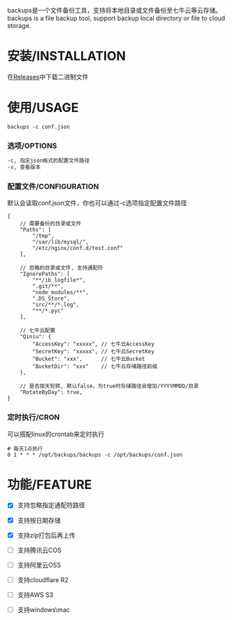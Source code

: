 
backups是一个文件备份工具，支持将本地目录或文件备份至七牛云等云存储。  
backups is a file backup tool, support backup local directory or file to cloud storage.

# 安装/INSTALLATION
在[Releases](https://github.com/qf0129/backups/releases)中下载二进制文件  

# 使用/USAGE

```
backups -c conf.json
```

### 选项/OPTIONS

```bash
-c, 指定json格式的配置文件路径
-v, 查看版本
```

### 配置文件/CONFIGURATION
默认会读取conf.json文件，你也可以通过-c选项指定配置文件路径

```
{
    // 需要备份的目录或文件
    "Paths": [ 
        "/tmp",
        "/var/lib/mysql/",
        "/etc/nginx/conf.d/test.conf"
    ],
    
    // 忽略的目录或文件, 支持通配符
    "IgnorePaths": [
        "**/ib_logfile*", 
        ".git/**",
        "node_modules/**",
        ".DS_Store",
        "src/**/*.log",
        "**/*.pyc"
    ],

    // 七牛云配置
    "Qiniu": {
        "AccessKey": "xxxxx", // 七牛云AccessKey
        "SecretKey": "xxxxx", // 七牛云SecretKey
        "Bucket": "xxx",      // 七牛云Bucket
        "BucketDir": "xxx"    // 七牛云存储路径前缀
    },

    // 是否按天轮转, 默认false，为true时存储路径会增加/YYYYMMDD/目录
    "RotateByDay": true,
}
```

### 定时执行/CRON
可以搭配linux的crontab来定时执行
```
# 每天1点执行
0 1 * * * /opt/backups/backups -c /opt/backups/conf.json
```

# 功能/FEATURE
- [x] 支持忽略指定通配符路径
- [x] 支持按日期存储
- [x] 支持zip打包后再上传
- [ ] 支持腾讯云COS
- [ ] 支持阿里云OSS
- [ ] 支持cloudflare R2
- [ ] 支持AWS S3
- [ ] 支持windows\mac

